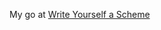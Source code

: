 My go at [Write Yourself a
Scheme](http://en.wikibooks.org/wiki/Write_Yourself_a_Scheme_in_48_Hours)

